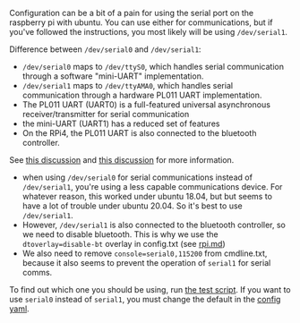 Configuration can be a bit of a pain for using the serial port on the raspberry pi with ubuntu. You can use either for communications, but if you've followed
the instructions, you most likely will be using `/dev/serial1`.

Difference between `/dev/serial0` and `/dev/serial1`:
- `/dev/serial0` maps to `/dev/ttyS0`, which handles serial communication through a software "mini-UART" implementation.
- `/dev/serial1` maps to `/dev/ttyAMA0`, which handles serial communication through a hardware PL011 UART implementation.
- The PL011 UART (UART0) is a full-featured universal asynchronous receiver/transmitter for serial communication
- the mini-UART (UART1) has a reduced set of features
- On the RPi4, the PL011 UART is also connected to the bluetooth controller.
<!-- - On the RPi4, the mini-UART is primary, and the PL011 UART is secondary -->

See [this discussion](https://www.engineersgarage.com/microcontroller-projects/articles-raspberry-pi-serial-communication-uart-protocol-serial-linux-devices/) and [this discussion](https://spellfoundry.com/2016/05/29/configuring-gpio-serial-port-raspbian-jessie-including-pi-3-4/) for more information.

- when using `/dev/serial0` for serial communications instead of `/dev/serial1`, you're using a less capable communications device. For whatever reason, this worked under ubuntu 18.04, but but seems to have a lot of trouble under ubuntu 20.04. So it's best to use `/dev/serial1`.
- However, `/dev/serial1` is also connected to the bluetooth controller, so we need to disable bluetooth. This is why we use the `dtoverlay=disable-bt` overlay in config.txt (see [rpi.md](rpi.md))
- We also need to remove `console=serial0,115200` from cmdline.txt, because it also seems to prevent the operation of `serial1` for serial comms.

To find out which one you should be using, run [the test script](../scripts/roboclawtest.py). If you want to use `serial0` instead of `serial1`, you must change
the default in the [config yaml](../osr_bringup/config/roboclaw_params.yaml).
